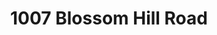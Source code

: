 ---
title: 1007 Blossom Hill Road
address: 1007 Blossom Hill Rd, San Jose, CA 95123
developer: Jemcor Development Partners
municipality: San Jose
units: 271
phase: Approved
permits:
    H21-020:
        status: Approved
        initial_date: 2021-05-18
        final_date: 2022-08-03
        apn: [45814022]
        address: 1007 Blossom Hill Rd, San Jose, CA 95123
        description: Site Development Permit to allow the demolition (approx. 11,275 square feet) of an existing commercial building (Fish Market) and the construction of a seven-story building, with five-stories of multi-family 100% affordable residential housing units (271 units) over a two-story parking garage, and removal of 26 ordinance-size trees and 35 non-ordinance size trees on an approximately 1.85-gross acre site. The project includes density bonus incentives and waivers for a reduced rear setback/stepback, reduced private and common open space, exception from the Green Building Ordinance, and exception from REACH Code electric vehicle parking infrastructure requirements.
        names: Jonathan Emami w/ JEMCOR DEVELOPMENT PARTNERS, LLC;
geometry: [37.25110591307352, -121.86835595887128]
published: True
---